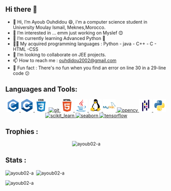 <h2> Hi there 👋 </h2>

- 👋 Hi, I’m Ayoub Ouhdidou 😄, i'm a computer science student in University Moulay Ismail, Meknes,Morocco.
- 👀 I’m interested in ... emm just working on Myslef 😊
- 🌱 I’m currently learning Advanced Python 🐍
- 👨‍💻 My acquired programming languages : Python - java - C++ - C - HTML -CSS
- 💞️ I’m looking to collaborate on JEE projects.
- 📫 How to reach me : ouhdidou2002@gmail.com
- 🤣 Fun fact : There's no fun when you find an error on line 30 in a 29-line code 😕


<h2> Languages and Tools: </h2>



<p align="center"> <a href="https://www.cprogramming.com/" target="_blank" rel="noreferrer"> <img src="https://raw.githubusercontent.com/devicons/devicon/master/icons/c/c-original.svg" alt="c" width="40" height="40"/> </a> <a href="https://www.w3schools.com/cpp/" target="_blank" rel="noreferrer"> <img src="https://raw.githubusercontent.com/devicons/devicon/master/icons/cplusplus/cplusplus-original.svg" alt="cplusplus" width="40" height="40"/> </a> <a href="https://www.w3schools.com/css/" target="_blank" rel="noreferrer"> <img src="https://raw.githubusercontent.com/devicons/devicon/master/icons/css3/css3-original-wordmark.svg" alt="css3" width="40" height="40"/> </a> <a href="https://git-scm.com/" target="_blank" rel="noreferrer"> <img src="https://www.vectorlogo.zone/logos/git-scm/git-scm-icon.svg" alt="git" width="40" height="40"/> </a> <a href="https://www.w3.org/html/" target="_blank" rel="noreferrer"> <img src="https://raw.githubusercontent.com/devicons/devicon/master/icons/html5/html5-original-wordmark.svg" alt="html5" width="40" height="40"/> </a> <a href="https://www.java.com" target="_blank" rel="noreferrer"> <img src="https://raw.githubusercontent.com/devicons/devicon/master/icons/java/java-original.svg" alt="java" width="40" height="40"/> </a> <a href="https://www.linux.org/" target="_blank" rel="noreferrer"> <img src="https://raw.githubusercontent.com/devicons/devicon/master/icons/linux/linux-original.svg" alt="linux" width="40" height="40"/> </a> <a href="https://www.mysql.com/" target="_blank" rel="noreferrer"> <img src="https://raw.githubusercontent.com/devicons/devicon/master/icons/mysql/mysql-original-wordmark.svg" alt="mysql" width="40" height="40"/> </a> <a href="https://opencv.org/" target="_blank" rel="noreferrer"> <img src="https://www.vectorlogo.zone/logos/opencv/opencv-icon.svg" alt="opencv" width="40" height="40"/> </a> <a href="https://pandas.pydata.org/" target="_blank" rel="noreferrer"> <img src="https://raw.githubusercontent.com/devicons/devicon/2ae2a900d2f041da66e950e4d48052658d850630/icons/pandas/pandas-original.svg" alt="pandas" width="40" height="40"/> </a> <a href="https://www.python.org" target="_blank" rel="noreferrer"> <img src="https://raw.githubusercontent.com/devicons/devicon/master/icons/python/python-original.svg" alt="python" width="40" height="40"/> </a> <a href="https://scikit-learn.org/" target="_blank" rel="noreferrer"> <img src="https://upload.wikimedia.org/wikipedia/commons/0/05/Scikit_learn_logo_small.svg" alt="scikit_learn" width="40" height="40"/> </a> <a href="https://seaborn.pydata.org/" target="_blank" rel="noreferrer"> <img src="https://seaborn.pydata.org/_images/logo-mark-lightbg.svg" alt="seaborn" width="40" height="40"/> </a> <a href="https://www.tensorflow.org" target="_blank" rel="noreferrer"> <img src="https://www.vectorlogo.zone/logos/tensorflow/tensorflow-icon.svg" alt="tensorflow" width="40" height="40"/> </a> </p>


<p> <h2> Trophies : </h2>  </p>

<p align="center"> <a><img src="https://github-profile-trophy.vercel.app/?username=ayoub02-a" alt="ayoub02-a" /></a> </p>

<p><h2> Stats : </h2> </p>

<p><img align="center" src="https://github-readme-stats.vercel.app/api/top-langs?username=ayoub02-a&show_icons=true&locale=en&layout=compact" alt="ayoub02-a"  width="390" height="200"/>
&nbsp;<img align="center" src="https://github-readme-stats.vercel.app/api?username=ayoub02-a&show_icons=true&locale=en" alt="ayoub02-a" width="420" height="200"/></p>

<p align="left"> <img src="https://komarev.com/ghpvc/?username=ayoub02-a&label=Profile%20views&color=0e75b6&style=flat" alt="ayoub02-a" /> </p>

<!---
ayoub02-A/ayoub02-A is a ✨ special ✨ repository because its `README.md` (this file) appears on your GitHub profile.
You can click the Preview link to take a look at your changes.
--->

